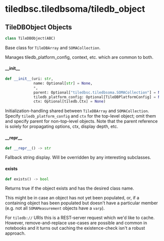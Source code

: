 <a id="tiledbsc.tiledbsoma/tiledb_object"></a>

# tiledbsc.tiledbsoma/tiledb\_object

<a id="tiledbsc.tiledbsoma/tiledb_object.TileDBObject"></a>

## TileDBObject Objects

```python
class TileDBObject(ABC)
```

Base class for `TileDBArray` and `SOMACollection`.

Manages tiledb_platform_config, context, etc. which are common to both.

<a id="tiledbsc.tiledbsoma/tiledb_object.TileDBObject.__init__"></a>

#### \_\_init\_\_

```python
def __init__(uri: str,
             name: Optional[str] = None,
             *,
             parent: Optional["tiledbsc.tiledbsoma.SOMACollection"] = None,
             tiledb_platform_config: Optional[TileDBPlatformConfig] = None,
             ctx: Optional[tiledb.Ctx] = None)
```

Initialization-handling shared between `TileDBArray` and `SOMACollection`.  Specify
`tiledb_platform_config` and `ctx` for the top-level object; omit them and specify parent for
non-top-level objects. Note that the parent reference is solely for propagating options,
ctx, display depth, etc.

<a id="tiledbsc.tiledbsoma/tiledb_object.TileDBObject.__repr__"></a>

#### \_\_repr\_\_

```python
def __repr__() -> str
```

Fallback string display. Will be overridden by any interesting subclasses.

<a id="tiledbsc.tiledbsoma/tiledb_object.TileDBObject.exists"></a>

#### exists

```python
def exists() -> bool
```

Returns true if the object exists and has the desired class name.

This might be in case an object has not yet been populated, or, if a containing object has
been populated but doesn't have a particular member (e.g. not all `SOMAMeasurement` objects
have a `varp`).

For `tiledb://` URIs this is a REST-server request which we'd like to cache.
However, remove-and-replace use-cases are possible and common in notebooks
and it turns out caching the existence-check isn't a robust approach.

